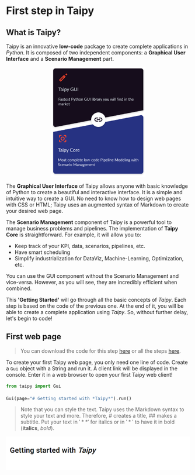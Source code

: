 # First step in Taipy

## What is Taipy?

Taipy is an innovative **low-code** package to create complete applications in *Python*. It is composed of two independent components: a **Graphical User Interface** and a **Scenario Management** part.

<p align="center">
  <img src="taipy-gui-core-illustration.svg" height=300>
</p>

The **Graphical User Interface** of Taipy allows anyone with basic knowledge of Python to create a beautiful and interactive interface. It is a simple and intuitive way to create a GUI. No need to know how to design web pages with CSS or HTML; Taipy uses an augmented syntax of Markdown to create your desired web page.

The **Scenario Management** component of Taipy is a powerful tool to manage business problems and pipelines. The implementation of **Taipy Core** is straightforward. For example, it will allow you to:
- Keep track of your KPI, data, scenarios, pipelines, etc.
- Have smart scheduling
- Simplify industrialization for DataViz, Machine-Learning, Optimization, etc.


You can use the GUI component without the Scenario Management and vice-versa. However, as you will see, they are incredibly efficient when combined.

This **'Getting Started'** will go through all the basic concepts of *Taipy*. Each step is based on the code of the previous one. At the end of it, you will be able to create a complete application using *Taipy*. So, without further delay, let's begin to code!




## First web page

> You can download the code for this step [here](../src/step_00.py) or all the steps [here](https://github.com/Avaiga/taipy-getting-started/tree/develop/src).

To create your first Taipy web page, you only need one line of code. Create a `Gui` object with a String and run it. A client link will be displayed in the console. Enter it in a web browser to open your first Taipy web client!

```python
from taipy import Gui

Gui(page="# Getting started with *Taipy*").run()
```

> Note that you can style the text. Taipy uses the Markdown syntax to style your text and more. Therefore, # creates a title, ## makes a subtitle. Put your text in $'**'$ for italics or in $'*'$ to have it in bold (**italics**, *bold*).

<p align="center">
  <img src="result.png" width=700>
</p>
